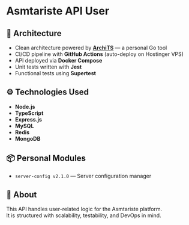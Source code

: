 # Asmtariste API User

## 🧱 Architecture

- Clean architecture powered by **[ArchiTS](https://github.com/thomas-bressel/-CLI--ArchiTS)** — a personal Go tool
- CI/CD pipeline with **GitHub Actions** (auto-deploy on Hostinger VPS)
- API deployed via **Docker Compose**
- Unit tests written with **Jest**
- Functional tests using **Supertest**

## ⚙️ Technologies Used

- **Node.js**
- **TypeScript**
- **Express.js**
- **MySQL**
- **Redis**
- **MongoDB**

## 📦 Personal Modules

- `server-config v2.1.0` — Server configuration manager

## 🚀 About

This API handles user-related logic for the Asmtariste platform.  
It is structured with scalability, testability, and DevOps in mind.


